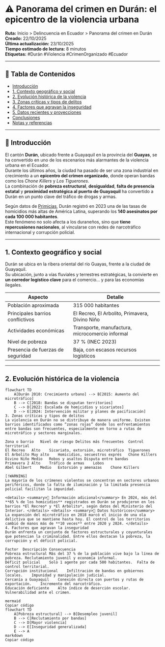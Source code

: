 # ⚠️ Panorama del crimen en Durán: el epicentro de la violencia urbana

**Ruta:** Inicio > Delincuencia en Ecuador > Panorama del crimen en Durán  
**Creado:** 22/10/2025  
**Última actualización:** 23/10/2025  
**Tiempo estimado de lectura:** 8 minutos  
**Etiquetas:** #Durán #Violencia #CrimenOrganizado #Ecuador  

---

## 📑 Tabla de Contenidos
- [Introducción](#introducción)
- [1. Contexto geográfico y social](#1-contexto-geográfico-y-social)
- [2. Evolución histórica de la violencia](#2-evolución-histórica-de-la-violencia)
- [3. Zonas críticas y tipos de delitos](#3-zonas-críticas-y-tipos-de-delitos)
- [4. Factores que agravan la inseguridad](#4-factores-que-agravan-la-inseguridad)
- [5. Datos recientes y proyecciones](#5-datos-recientes-y-proyecciones)
- [Conclusiones](#conclusiones)
- [Notas y referencias](#notas-y-referencias)

---

## 🧩 Introducción

El cantón **Durán**, ubicado frente a Guayaquil en la provincia del **Guayas**, se ha convertido en uno de los escenarios más alarmantes de la violencia urbana en el Ecuador.  
Durante los últimos años, la ciudad ha pasado de ser una zona industrial en crecimiento a un **epicentro del crimen organizado**, donde operan bandas como los *Chone Killers* y *Los Tiguerones*.  
La combinación de **pobreza estructural**, **desigualdad**, **falta de presencia estatal** y **proximidad estratégica al puerto de Guayaquil** ha convertido a Durán en un punto clave del tráfico de drogas y armas.

Según datos de [Primicias](https://www.primicias.ec/seguridad/canton-duran-guayas-ciudades-violentas-fraccionamiento-chone-killers-tasa-homicidios-92307/), Durán registró en 2023 una de las tasas de homicidios más altas de América Latina, superando los **140 asesinatos por cada 100 000 habitantes**.  
Este fenómeno no solo afecta a los duraneños, sino que **tiene repercusiones nacionales**, al vincularse con redes de narcotráfico internacional y corrupción policial.

---

## 1. Contexto geográfico y social

Durán se ubica en la ribera oriental del río Guayas, frente a la ciudad de Guayaquil.  
Su ubicación, junto a vías fluviales y terrestres estratégicas, la convierte en **un corredor logístico clave** para el comercio… y para las economías ilegales.

| Aspecto | Detalle |
|----------|----------|
| Población aproximada | 315 000 habitantes |
| Principales barrios conflictivos | El Recreo, El Arbolito, Primavera, Divino Niño |
| Actividades económicas | Transporte, manufactura, microcomercio informal |
| Nivel de pobreza | 37 % (INEC 2023) |
| Presencia de fuerzas de seguridad | Baja, con escasos recursos logísticos |

---

## 2. Evolución histórica de la violencia

```mermaid
flowchart TD
    A[Durán 2010: Crecimiento urbano] --> B[2015: Aumento del microtráfico]
    B --> C[2018: Bandas se disputan territorios]
    C --> D[2022: Escalada de homicidios y sicariatos]
    D --> E[2024: Intervención militar y planes de pacificación]
3. Zonas críticas y tipos de delitos
La violencia en Durán no se distribuye de manera uniforme. Existen barrios identificados como “zonas rojas” donde los enfrentamientos entre bandas son frecuentes, especialmente en torno a rutas de microtráfico y sectores marginales.

Zona o barrio	Nivel de riesgo	Delitos más frecuentes	Control territorial
El Recreo	Alto	Sicariato, extorsión, microtráfico	Tiguerones
El Arbolito	Muy alto	Homicidios, secuestros exprés	Chone Killers
Divino Niño	Medio	Robos y asaltos	Disputa entre bandas
Primavera 2	Alto	Tráfico de armas	Lobos
Abel Gilbert	Medio	Extorsión y amenazas	Chone Killers

[!WARNING]
La mayoría de los crímenes violentos se concentran en sectores urbanos periféricos, donde la falta de iluminación y la limitada presencia policial facilitan la impunidad.

<details> <summary>🚨 Información adicional</summary> En 2024, más del **65 % de los homicidios** registrados en Durán se produjeron en los barrios *El Recreo* y *El Arbolito*, según datos del Ministerio del Interior. </details> <details> <summary>📅 Datos históricos</summary> La expansión del microtráfico en 2018 marcó el inicio de una ola delictiva que se mantiene hasta hoy. El control de los territorios cambió de manos más de **10 veces** entre 2020 y 2024. </details>
4. Factores que agravan la inseguridad
Durán enfrenta un conjunto de factores estructurales y coyunturales que potencian la criminalidad. Entre ellos destacan la pobreza, la corrupción y el déficit policial.

Factor	Descripción	Consecuencia
Pobreza estructural	Más del 37 % de la población vive bajo la línea de pobreza.	Reclutamiento juvenil y economía informal.
Déficit policial	Solo 1 agente por cada 500 habitantes.	Falta de control territorial.
Corrupción institucional	Infiltración de bandas en gobiernos locales.	Impunidad y manipulación judicial.
Cercanía a Guayaquil	Conexión directa con puertos y rutas de exportación.	Incremento del narcotráfico.
Educación deficiente	Alto índice de deserción escolar.	Vulnerabilidad ante el crimen.

mermaid
Copiar código
flowchart TD
    A[Pobreza estructural] --> B[Desempleo juvenil]
    B --> C[Reclutamiento por bandas]
    C --> D[Mayor violencia]
    D --> E[Inseguridad generalizada]
    E --> A
markdown
Copiar código
